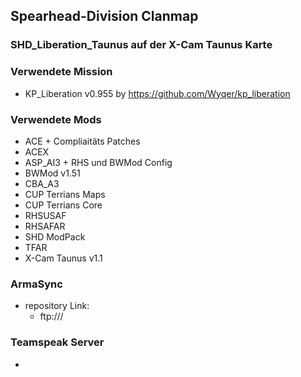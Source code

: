## Spearhead-Division Clanmap

### SHD_Liberation_Taunus auf der X-Cam Taunus Karte

### Verwendete Mission

- KP_Liberation v0.955 by https://github.com/Wyqer/kp_liberation

### Verwendete Mods

- ACE + Compliaitäts Patches
- ACEX
- ASP_AI3 + RHS und BWMod Config
- BWMod v1.51
- CBA_A3
- CUP Terrians Maps
- CUP Terrians Core
- RHSUSAF
- RHSAFAR
- SHD ModPack
- TFAR
- X-Cam Taunus v1.1

### ArmaSync

- repository Link:
  - ftp:///
 
### Teamspeak Server

-
